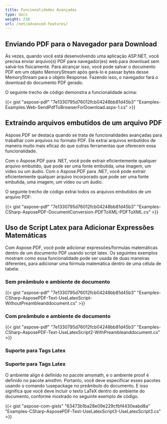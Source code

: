 ```yaml
---
title: Funcionalidades Avançadas
type: docs
weight: 210
url: /net/advanced-features/
---
```


## Enviando PDF para o Navegador para Download

Às vezes, quando você está desenvolvendo uma aplicação ASP.NET, você precisa enviar arquivo(s) PDF para navegador(es) web para download sem salvá-los fisicamente. Para alcançar isso, você pode salvar o documento PDF em um objeto MemoryStream após gerá-lo e passar bytes desse MemoryStream para o objeto Response. Fazendo isso, o navegador fará o download do documento PDF gerado.

O seguinte trecho de código demonstra a funcionalidade acima:

{{< gist "aspose-pdf" "7e1330795d76012fcb04248bb81d45b3" "Examples-Examples.Web-SendPdfToBrowserForDownload.aspx-1.cs" >}}

## Extraindo arquivos embutidos de um arquivo PDF

Aspose.PDF se destaca quando se trata de funcionalidades avançadas para trabalhar com arquivos no formato PDF. Ele extrai arquivos embutidos de maneira muito mais eficaz do que outras ferramentas que oferecem essa funcionalidade.

Com o Aspose.PDF para .NET, você pode extrair eficientemente qualquer arquivo embutido, que pode ser uma fonte embutida, uma imagem, um vídeo ou um áudio.
Com o Aspose.PDF para .NET, você pode extrair eficientemente qualquer arquivo incorporado que pode ser uma fonte embutida, uma imagem, um vídeo ou um áudio.

O seguinte trecho de código extrai todos os arquivos embutidos de um arquivo PDF:

{{< gist "aspose-pdf" "7e1330795d76012fcb04248bb81d45b3" "Examples-CSharp-AsposePDF-DocumentConversion-PDFToXML-PDFToXML.cs" >}}

## Uso de Script Latex para Adicionar Expressões Matemáticas

Com Aspose.PDF, você pode adicionar expressões/formulas matemáticas dentro de um documento PDF usando script latex. Os seguintes exemplos mostram como essa funcionalidade pode ser usada de duas maneiras diferentes, para adicionar uma fórmula matemática dentro de uma célula de tabela:

### Sem preâmbulo e ambiente de documento

{{< gist "aspose-pdf" "7e1330795d76012fcb04248bb81d45b3" "Examples-CSharp-AsposePDF-Text-UseLatexScript-WithoutPreambleanddocument.cs" >}}

### Com preâmbulo e ambiente de documento

{{< gist "aspose-pdf" "7e1330795d76012fcb04248bb81d45b3" "Examples-CSharp-AsposePDF-Text-UseLatexScript2-WithPreambleanddocument.cs" >}}

### Suporte para Tags Latex
### Suporte para Tags Latex

O ambiente align é definido no pacote amsmath, e o ambiente proof é definido no pacote amsthm. Portanto, você deve especificar esses pacotes usando o comando \usepackage no preâmbulo do documento. E isso significa que você deve incluir o texto LaTeX dentro do ambiente do documento, conforme mostrado no seguinte exemplo de código.

{{< gist "aspose-com-gists" "63473b1ba28e09e229cfbf4430eabd8a" "Examples-CSharp-AsposePDF-Text-UseLatexScript3-UseLatexScript3.cs" >}}


